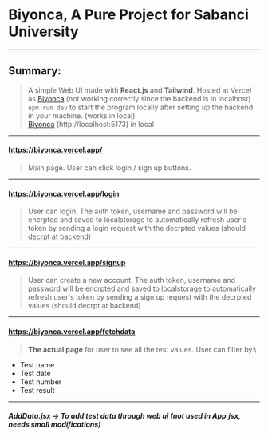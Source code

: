# Biyonca, A Pure Project for Sabanci University
****
## Summary:
> A simple Web UI made with **React.js** and **Tailwind**. Hosted at Vercel as [Biyonca](https://biyonca.vercel.app/) (not working correctly since the backend is in localhost)\
> `npm run dev` to start the program locally after setting up the backend in your machine. (works in local)\
> [Biyonca](http://localhost:5173) (http://localhost:5173) in local
****
#### https://biyonca.vercel.app/
> Main page. User can click login / sign up buttons.
****
#### https://biyonca.vercel.app/login
> User can login. The auth token, username and password will be encrpted and saved to localstorage to automatically refresh user's token by sending a login request with the decrpted values (should decrpt at backend)
****
#### https://biyonca.vercel.app/signup
> User can create a new account. The auth token, username and password will be encrpted and saved to localstorage to automatically refresh user's token by sending a sign up request with the decrpted values (should decrpt at backend)
****
#### https://biyonca.vercel.app/fetchdata
> **The actual page** for user to see all the test values. User can filter by:\
* Test name
* Test date
* Test number
* Test result
****
##### AddData.jsx -> To add test data through web ui (not used in App.jsx, needs small modifications)
